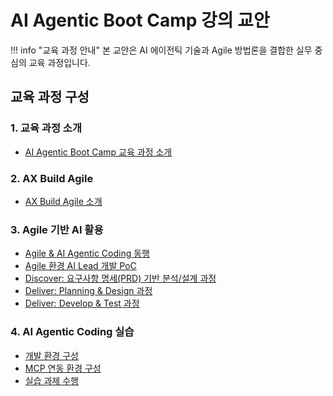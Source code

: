 # AI Agentic Boot Camp 강의 교안

!!! info "교육 과정 안내"
    본 교안은 AI 에이전틱 기술과 Agile 방법론을 결합한 실무 중심의 교육 과정입니다.

## 교육 과정 구성

### 1. 교육 과정 소개
- [AI Agentic Boot Camp 교육 과정 소개](introduction/course-overview.md)

### 2. AX Build Agile
- [AX Build Agile 소개](agile/ax-build-intro.md)

### 3. Agile 기반 AI 활용
- [Agile & AI Agentic Coding 동행](agile-ai-lead/agile-ai-coding.md)
- [Agile 환경 AI Lead 개발 PoC](agile-ai-lead/ai-lead-poc.md)
- [Discover: 요구사항 명세(PRD) 기반 분석/설계 과정](agile-ai-lead/discover-prd.md)
- [Deliver: Planning & Design 과정](agile-ai-lead/deliver-planning.md)
- [Deliver: Develop & Test 과정](agile-ai-lead/deliver-develop.md)

### 4. AI Agentic Coding 실습
- [개발 환경 구성](hands-on/dev-environment.md)
- [MCP 연동 환경 구성](hands-on/mcp-setup.md)
- [실습 과제 수행](hands-on/practice-tasks.md)
